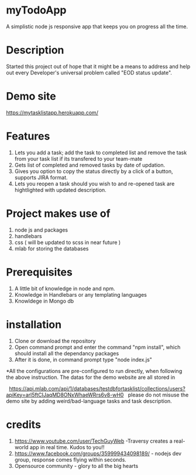 # myTodoApp
A simplistic node js responsive app that keeps you on progress all the time.  

# Description
Started this project out of hope that it might be a means to address and help out every Developer's universal problem called "EOD status update".

# Demo site

https://mytasklistapp.herokuapp.com/

# Features
  1) Lets you add a task; add the task to completed list and remove the task from your task list if its transfered to your team-mate
  2) Gets list of completed and removed tasks by date of updation.
  3) Gives you option to copy the status directly by a click of a button, supports JIRA format.
  4) Lets you reopen a task should you wish to and re-opened task are hightlighted with updated description.

# Project makes use of
  1) node js and packages
  2) handlebars
  3) css ( will be updated to scss in near future )
  4) mlab for storing the databases

# Prerequisites
  1) A little bit of knowledge in node and npm.
  2) Knowledge in Handlebars or any templating languages
  3) Knowldege in Mongo db

# installation
  1) Clone or download the repository 
  2) Open command prompt and enter the command "npm install", which should install all the dependancy packages
  3) After it is done, in command prompt type "node index.js"

   *All the configurations are pre-configured to run directly, when following the above instruction. The datas for the demo website are all stored in 
   
   https://api.mlab.com/api/1/databases/testdbfortasklist/collections/users?apiKey=arl5ftCIJaqMD8ONxWhaeWRrs6v8-wH0
  
  please do not misuse the demo site by adding weird/bad-language tasks and task description.
  
# credits
  1) https://www.youtube.com/user/TechGuyWeb -Traversy creates a real-world app in real time. Kudos to you!!
  2) https://www.facebook.com/groups/359999434098189/ - nodejs dev group, response comes flying within seconds.
  2) Opensource community - glory to all the big hearts
  
